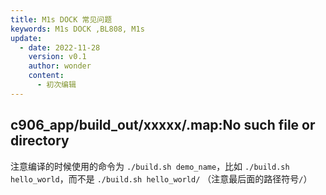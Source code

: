 ```yaml
---
title: M1s DOCK 常见问题
keywords: M1s DOCK ,BL808, M1s
update:
  - date: 2022-11-28
    version: v0.1
    author: wonder
    content:
      - 初次编辑
---
```


## c906_app/build_out/xxxxx/.map:No such file or directory

注意编译的时候使用的命令为 `./build.sh demo_name`，比如  `./build.sh hello_world`，而不是 `./build.sh hello_world/` （注意最后面的路径符号`/`）

